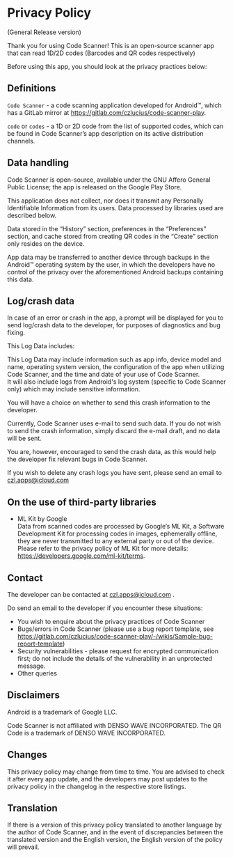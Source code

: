
# Privacy Policy

(General Release version)

Thank you for using Code Scanner! This is an open-source scanner app that can read 1D/2D codes (Barcodes and QR codes respectively)

Before using this app, you should look at the privacy practices below:

## Definitions

`Code Scanner` - a code scanning application developed for Android™, which has a GitLab mirror at https://gitlab.com/czlucius/code-scanner-play.

`code` or `codes` - a 1D or 2D code from the list of supported codes, which can be found in Code Scanner’s app description on its active distribution channels.

## Data handling

Code Scanner is open-source, available under the GNU Affero General Public License; the app is released on the Google Play Store.

This application does not collect, nor does it transmit any Personally Identifiable Information from its users. Data processed by libraries used are described below.

Data stored in the “History” section, preferences in the “Preferences” section, and cache stored from creating QR codes in the “Create” section only resides on the device. 

App data may be transferred to another device through backups in the Android™ operating system by the user, in which the developers have no control of the privacy over the aforementioned Android backups containing this data. 

## Log/crash data
In case of an error or crash in the app, a prompt will be displayed for you to send log/crash data to the developer, for purposes of diagnostics and bug fixing. <be>

This Log Data includes:

This Log Data may include information such as app info, device model and name, operating system version, the configuration of the app when utilizing Code Scanner, and the time and date of your use of Code Scanner.<br>
It will also include logs from Android's log system (specific to Code Scanner only) which may include sensitive information.<br>

You will have a choice on whether to send this crash information to the developer. 

Currently, Code Scanner uses e-mail to send such data. If you do not wish to send the crash information, simply discard the e-mail draft, and no data will be sent.

You are, however, encouraged to send the crash data, as this would help the developer fix relevant bugs in Code Scanner.

If you wish to delete any crash logs you have sent, please send an email to czl.apps@icloud.com
## On the use of third-party libraries

- ML Kit by Google<br>
Data from scanned codes are processed by Google’s ML Kit, a Software Development Kit for processing codes in images, ephemerally offline, they are never transmitted to any external party or out of the device.<br>
Please refer to the privacy policy of ML Kit for more details: https://developers.google.com/ml-kit/terms.

## Contact
The developer can be contacted at czl.apps@icloud.com .

Do send an email to the developer if you encounter these situations:
- You wish to enquire about the privacy practices of Code Scanner
- Bugs/errors in Code Scanner (please use a bug report template, see https://gitlab.com/czlucius/code-scanner-play/-/wikis/Sample-bug-report-template)
- Security vulnerabilities - please request for encrypted communication first; do not include the details of the vulnerability in an unprotected message.
- Other queries

## Disclaimers

Android is a trademark of Google LLC.

Code Scanner is not affiliated with DENSO WAVE INCORPORATED. 
The QR Code is a trademark of DENSO WAVE INCORPORATED.

## Changes
This privacy policy may change from time to time. You are advised to check it after every app update, and the developers may post updates to the privacy policy in the changelog in the respective store listings.

## Translation
If there is a version of this privacy policy translated to another language by the author of Code Scanner, and in the event of discrepancies between the translated version and the English version, the English version of the policy will prevail.
